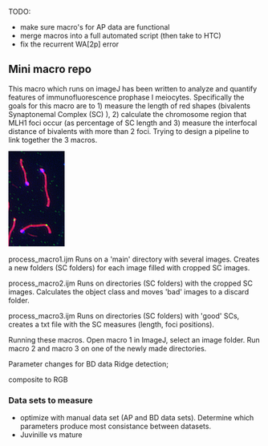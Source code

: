 TODO:
* make sure macro's for AP data are functional
* merge macros into a full automated script (then take to HTC)
* fix the recurrent WA[2p] error

## Mini macro repo
This macro which runs on imageJ has been written to analyze and quantify features of immunofluorescence prophase I meiocytes. Specifically the goals for this macro are to 1) measure the length of red shapes (bivalents Synaptonemal Complex (SC) ), 2) calculate the chromosome region that MLH1 foci occur (as percentage of SC length and 3) measure the interfocal distance of bivalents with more than 2 foci.
Trying to design a pipeline to link together the 3 macros.

![cell](./Images/test1.png)


process_macro1.ijm
Runs on a 'main' directory with several images. Creates a new folders (SC folders) for each image filled with cropped SC images.

process_macro2.ijm
Runs on directories (SC folders) with the cropped SC images. Calculates the object class and moves 'bad' images to a discard folder.

process_macro3.ijm
Runs on directories (SC folders) with 'good' SCs, creates a txt file with the SC measures (length, foci positions).

Running these macros.
Open macro 1 in ImageJ, select an image folder. Run macro 2 and macro 3 on one of the newly made directories.

Parameter changes for BD data
Ridge detection;

composite to RGB

### Data sets to measure
  - optimize with manual data set (AP and BD data sets). Determine which parameters produce most consistance between datasets.
  - Juvinille vs mature
